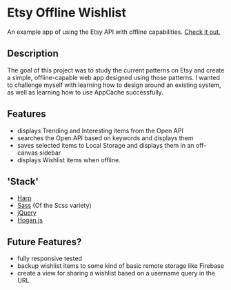 Etsy Offline Wishlist
===

An example app of using the Etsy API with offline capabilities. [Check it out.](http://hipsterbrown.github.io/etsy-wishlist-offline/)


Description
---

The goal of this project was to study the current patterns on Etsy and create a simple, offline-capable web app designed using those patterns. I wanted to challenge myself with learning how to design around an existing system, as well as learning how to use AppCache successfully.


Features
---

- displays Trending and Interesting items from the Open API
- searches the Open API based on keywords and displays them
- saves selected items to Local Storage and displays them in an off-canvas sidebar
- displays Wishlist items when offline.


'Stack'
---
- [Harp](http://harpjs.com)
- [Sass](http://sass-lang.com) (Of the Scss variety)
- [jQuery](http://jquery.com)
- [Hogan.js](http://twitter.github.io/hogan.js/)


Future Features?
---
- fully responsive tested
- backup wishlist items to some kind of basic remote storage like Firebase
- create a view for sharing a wishlist based on a username query in the URL

